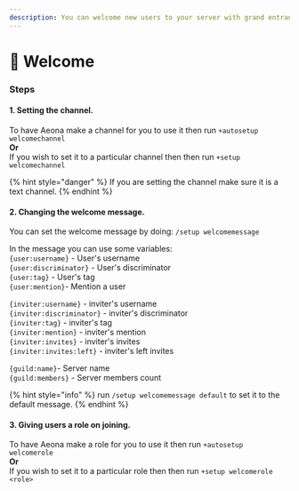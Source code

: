 ```yaml
---
description: You can welcome new users to your server with grand entrances using Aeona.
---
```


# 🙏 Welcome

### Steps

#### 1. Setting the channel.

To have Aeona make a channel for you to use it then run `+autosetup welcomechannel` \
**Or** \
If you wish to set it to a particular channel then then run `+setup welcomechannel`

{% hint style="danger" %}
If you are setting the channel make sure it is a text channel.
{% endhint %}

#### 2. Changing the welcome message.

You can set the welcome message by doing: `/setup welcomemessage`

In the message you can use some variables: \
`{user:username}` - User's username \
`{user:discriminator}` - User's discriminator\
`{user:tag}` - User's tag\
`{user:mention}`- Mention a user

`{inviter:username}` - inviter's username\
`{inviter:discriminator}` - inviter's discriminator\
`{inviter:tag}` - inviter's tag\
`{inviter:mention}` - inviter's mention\
`{inviter:invites}` - inviter's invites\
`{inviter:invites:left}` - inviter's left invites

`{guild:name}`- Server name\
`{guild:members}` - Server members count

{% hint style="info" %}
run `/setup welcomemessage default` to set it to the default message.
{% endhint %}

#### 3. Giving users a role on joining.

To have Aeona make a role for you to use it then run `+autosetup welcomerole` \
**Or** \
If you wish to set it to a particular role then then run `+setup welcomerole <role>`

<figure><img src="https://media.discordapp.net/attachments/1034419695794794561/1061921679116345354/image.png" alt=""><figcaption></figcaption></figure>
